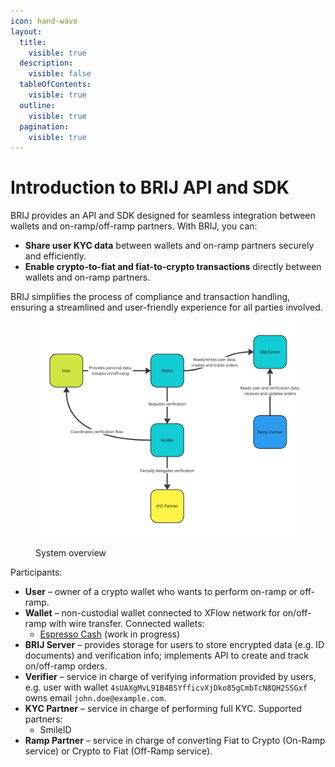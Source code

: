 ```yaml
---
icon: hand-wave
layout:
  title:
    visible: true
  description:
    visible: false
  tableOfContents:
    visible: true
  outline:
    visible: true
  pagination:
    visible: true
---
```


# Introduction to BRIJ API and SDK

BRIJ provides an API and SDK designed for seamless integration between wallets and on-ramp/off-ramp partners. With BRIJ, you can:

* **Share user KYC data** between wallets and on-ramp partners securely and efficiently.
* **Enable crypto-to-fiat and fiat-to-crypto transactions** directly between wallets and on-ramp partners.

BRIJ simplifies the process of compliance and transaction handling, ensuring a streamlined and user-friendly experience for all parties involved.

<figure><img src=".gitbook/assets/KYC flow - Frame 3.jpg" alt=""><figcaption><p>System overview</p></figcaption></figure>

Participants:

* **User** – owner of a crypto wallet who wants to perform on-ramp or off-ramp.
* **Wallet** – non-custodial wallet connected to XFlow network for on/off-ramp with wire transfer. Connected wallets:
  * [Espresso Cash](https://espressocash.com) (work in progress)
* **BRIJ Server** – provides storage for users to store encrypted data (e.g. ID documents) and verification info; implements API to create and track on/off-ramp orders.
* **Verifier** – service in charge of verifying information provided by users, e.g. user with wallet `4sUAXgMvL91B4BSYfficvXjDko85gCmbTcN8QH2SSGxf` owns email `john.doe@example.com`.
* **KYC Partner** – service in charge of performing full KYC. Supported partners:
  * SmileID
* **Ramp Partner** – service in charge of converting Fiat to Crypto (On-Ramp service) or Crypto to Fiat (Off-Ramp service).
